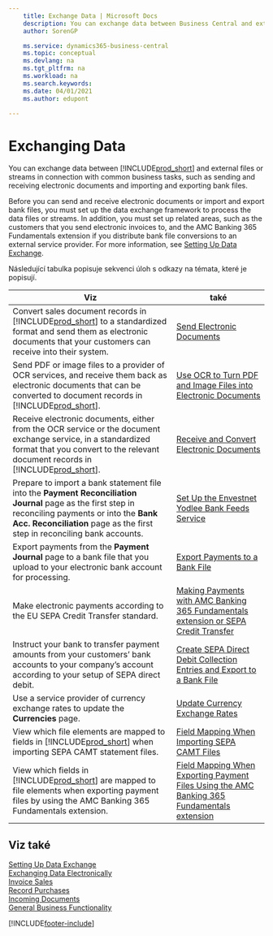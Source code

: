 ```yaml
---
    title: Exchange Data | Microsoft Docs
    description: You can exchange data between Business Central and external files or streams in connection with common business tasks, such as sending and receiving electronic documents and importing and exporting bank files.
    author: SorenGP

    ms.service: dynamics365-business-central
    ms.topic: conceptual
    ms.devlang: na
    ms.tgt_pltfrm: na
    ms.workload: na
    ms.search.keywords:
    ms.date: 04/01/2021
    ms.author: edupont

---
```

# Exchanging Data
You can exchange data between [!INCLUDE[prod_short](includes/prod_short.md)] and external files or streams in connection with common business tasks, such as sending and receiving electronic documents and importing and exporting bank files.

Before you can send and receive electronic documents or import and export bank files, you must set up the data exchange framework to process the data files or streams. In addition, you must set up related areas, such as the customers that you send electronic invoices to, and the AMC Banking 365 Fundamentals extension if you distribute bank file conversions to an external service provider. For more information, see [Setting Up Data Exchange](across-set-up-data-exchange.md).

Následující tabulka popisuje sekvenci úloh s odkazy na témata, které je popisují.

| **Viz** | **také** |
|------------|-------------|  
| Convert sales document records in [!INCLUDE[prod_short](includes/prod_short.md)] to a standardized format and send them as electronic documents that your customers can receive into their system. | [Send Electronic Documents](sales-how-to-send-electronic-documents.md) |
| Send PDF or image files to a provider of OCR services, and receive them back as electronic documents that can be converted to document records in [!INCLUDE[prod_short](includes/prod_short.md)]. | [Use OCR to Turn PDF and Image Files into Electronic Documents](across-how-use-ocr-pdf-images-files.md) |
| Receive electronic documents, either from the OCR service or the document exchange service, in a standardized format that you convert to the relevant document records in [!INCLUDE[prod_short](includes/prod_short.md)]. | [Receive and Convert Electronic Documents](purchasing-how-to-receive-and-convert-electronic-documents.md) |
| Prepare to import a bank statement file into the **Payment Reconciliation Journal** page as the first step in reconciling payments or into the **Bank Acc. Reconciliation** page as the first step in reconciling bank accounts. | [Set Up the Envestnet Yodlee Bank Feeds Service](bank-how-setup-bank-statement-service.md) |
| Export payments from the **Payment Journal** page to a bank file that you upload to your electronic bank account for processing. | [Export Payments to a Bank File](finance-make-payments-with-bank-data-conversion-service-or-sepa-credit-transfer.md#exporting-payments-to-a-bank-file) |
| Make electronic payments according to the EU SEPA Credit Transfer standard. | [Making Payments with AMC Banking 365 Fundamentals extension or SEPA Credit Transfer](finance-make-payments-with-bank-data-conversion-service-or-sepa-credit-transfer.md) |
| Instruct your bank to transfer payment amounts from your customers’ bank accounts to your company’s account according to your setup of SEPA direct debit. | [Create SEPA Direct Debit Collection Entries and Export to a Bank File](finance-collect-payments-with-sepa-direct-debit.md#creating-sepa-direct-debit-collection-entries-and-export-to-a-bank-file) |
| Use a service provider of currency exchange rates to update the **Currencies** page. | [Update Currency Exchange Rates](finance-how-update-currencies.md) |
| View which file elements are mapped to fields in [!INCLUDE[prod_short](includes/prod_short.md)] when importing SEPA CAMT statement files. | [Field Mapping When Importing SEPA CAMT Files](across-field-mapping-when-importing-sepa-camt-files.md) |
| View which fields in [!INCLUDE[prod_short](includes/prod_short.md)] are mapped to file elements when exporting payment files by using the AMC Banking 365 Fundamentals extension. | [Field Mapping When Exporting Payment Files Using the AMC Banking 365 Fundamentals extension](across-field-mapping-when-exporting-payment-files-using-bank-data-conversion-service.md) |

## Viz také
[Setting Up Data Exchange](across-set-up-data-exchange.md)  
[Exchanging Data Electronically](across-data-exchange.md)  
[Invoice Sales](sales-how-invoice-sales.md)   
[Record Purchases](purchasing-how-record-purchases.md)  
[Incoming Documents](across-income-documents.md)  
[General Business Functionality](ui-across-business-areas.md)


[!INCLUDE[footer-include](includes/footer-banner.md)]